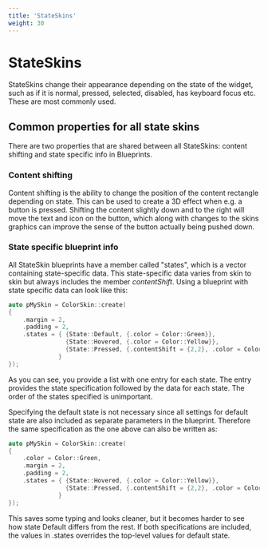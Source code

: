 ```yaml
---
title: 'StateSkins'
weight: 30
---
```



# StateSkins

StateSkins change their appearance depending on the state of the widget, such as if it is normal, pressed, selected, disabled, has keyboard focus etc. These are most commonly used.

## Common properties for all state skins

There are two properties that are shared between all StateSkins: content shifting and state specific info in Blueprints.

### Content shifting

Content shifting is the ability to change the position of the content rectangle depending on state. This can be used to create a 3D effect when e.g. a button is pressed. Shifting the content slightly down and to the right will move the text and icon on the button, which along with changes to the skins graphics can improve the sense of the button actually being pushed down.

### State specific blueprint info

 All StateSkin blueprints have a member called "states", which is a vector containing state-specific data.  This state-specific data varies from skin to skin but always includes the member *contentShift*. Using a blueprint with state specific data can look like this:

```c++
auto pMySkin = ColorSkin::create( 
{ 
    .margin = 2,
    .padding = 2,
    .states = { {State::Default, {.color = Color::Green}},
                {State::Hovered, {.color = Color::Yellow}},
                {State::Pressed, {.contentShift = {2,2}, .color = Color::Red}}
              }
});
```

As you can see, you provide a list with one entry for each state. The entry provides the state specification followed by the data for each state. The order of the states specified is unimportant. 

Specifying the default state is not necessary since all settings for default state are also included as separate parameters in the blueprint. Therefore the same specification as the one above can also be written as:

```c++
auto pMySkin = ColorSkin::create( 
{
    .color = Color::Green,
    .margin = 2,
    .padding = 2,
    .states = { {State::Hovered, {.color = Color::Yellow}},
                {State::Pressed, {.contentShift = {2,2}, .color = Color::Red}}
              }
});
```

This saves some typing and looks cleaner, but it becomes harder to see how state Default differs from the rest. If both specifications are included, the values in .states overrides the top-level values for default state.
